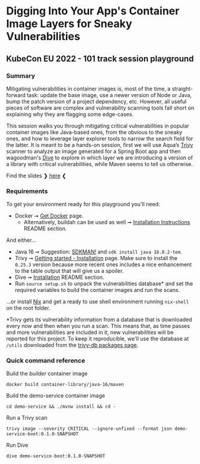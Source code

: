 # Digging Into Your App's Container Image Layers for Sneaky Vulnerabilities
## KubeCon EU 2022 - 101 track session playground

### Summary

Mitigating vulnerabilities in container images is, most of the time, a straight-forward task: update the base image, use a newer version of Node or Java, bump the patch version of a project dependency, etc. However, all useful pieces of software are complex and vulnerability scanning tools fall short on explaining why they are flagging some edge-cases.

This session walks you through mitigating critical vulnerabilities in popular container images like Java-based ones, from the obvious to the sneaky ones, and how to leverage layer explorer tools to narrow the search field for the latter. It is meant to be a hands-on session, first we will use Aqua’s [Trivy](https://github.com/aquasecurity/trivy) scanner to analyze an image generated for a Spring Boot app and then wagoodman's [Dive](https://github.com/wagoodman/dive) to explore in which layer we are introducing a version of a library with critical vulnerabilities, while Maven seems to tell us otherwise.

Find the slides ❯ [here](https://static.sched.com/hosted_files/kccnceu2022/fb/KubeCon_EU_2022_Pablo_Galego.pdf) ❮

### Requirements

To get your environment ready for this playground you'll need:

* Docker ➞ [Get Docker](https://docs.docker.com/get-docker/) page.
  * Alternatively, buildah can be used as well ➞ [Installation Instructions](https://github.com/containers/buildah/blob/main/install.md#installing-packaged-versions-of-buildah) README section.

And either...
* Java 16 ➞ Suggestion: [SDKMAN!](https://sdkman.io/) and `sdk install java 16.0.2-tem`.
* Trivy ➞ [Getting started - Installation](https://aquasecurity.github.io/trivy/v0.25.3/getting-started/installation/) page. Make sure to 
  install the `0.25.3` version because more recent ones includes a nice enhancement to the table output that will give us a spoiler.
* Dive ➞ [Installation](https://github.com/wagoodman/dive#installation) README section.
* Run `source setup.sh` to unpack the vulnerabilities database* and set the required variables to build the container images and run the 
  scans.

...or install [Nix](https://nixos.org/download.html) and get a ready to use shell environment running `nix-shell` on the root folder.

*Trivy gets its vulnerability information from a database that is downloaded every now and then when you run a scan. This means that, as 
time passes and more vulnerabilities are included in it, new vulnerabilities will be reported for this project. To keep it reproducible, 
we'll use the database at `/utils` downloaded from the [trivy-db packages page](https://github.com/aquasecurity/trivy-db/pkgs/container/trivy-db/21574977).

### Quick command reference

Build the _builder_ container image
```shell
docker build container-library/java-16/maven
```

Build the demo-service container image
```shell
cd demo-service && ./mvnw install && cd -
```

Run a Trivy scan
```shell
trivy image --severity CRITICAL --ignore-unfixed --format json demo-service-boot:0.1.0-SNAPSHOT
```

Run Dive
```shell
dive demo-service-boot:0.1.0-SNAPSHOT
```

